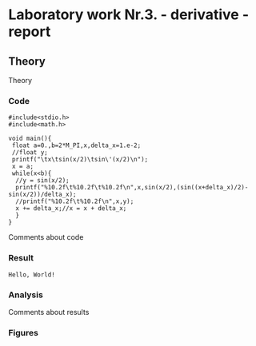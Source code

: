 # Laboratory work Nr.3. - derivative - report

## Theory
Theory  

### Code
```
#include<stdio.h>
#include<math.h>

void main(){
 float a=0.,b=2*M_PI,x,delta_x=1.e-2;
 //float y;
 printf("\tx\tsin(x/2)\tsin\'(x/2)\n");
 x = a;
 while(x<b){
  //y = sin(x/2);
  printf("%10.2f\t%10.2f\t%10.2f\n",x,sin(x/2),(sin((x+delta_x)/2)-sin(x/2))/delta_x);
  //printf("%10.2f\t%10.2f\n",x,y);
  x += delta_x;//x = x + delta_x;
  }
}
```
Comments about code  

### Result
```
Hello, World!
```

### Analysis
Comments about results  

### Figures
